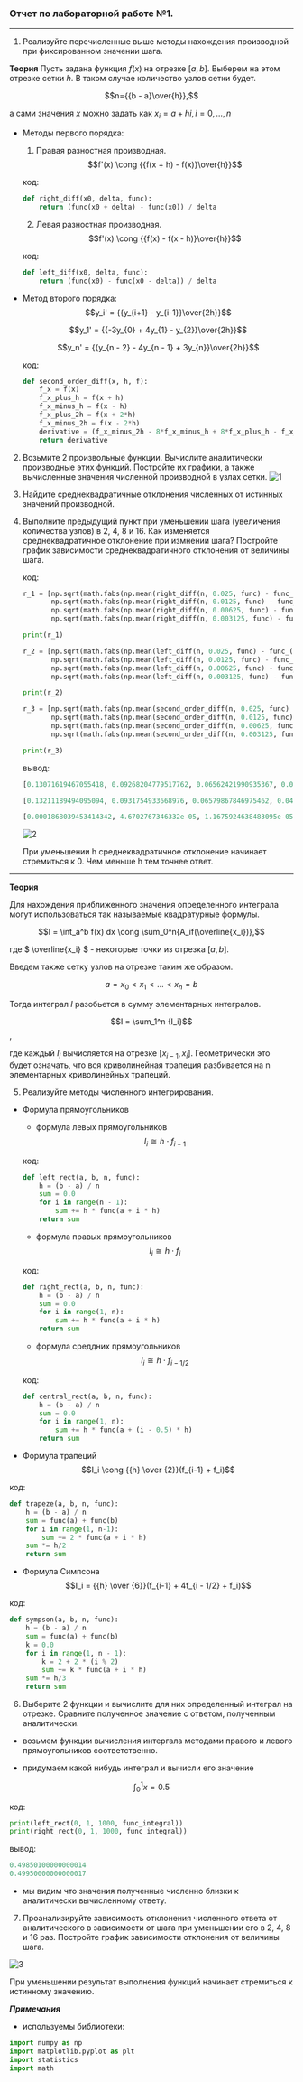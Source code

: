 ### Отчет по лабораторной работе №1.

---

1. Реализуйте перечисленные выше методы нахождения производной при фиксированном значении шага.

__Теория__
Пусть задана функция $f(x)$ на отрезке $[a, b]$. Выберем на этом отрезке сетки $h$. В таком случае количество узлов сетки будет. 

<tex>$$n={{b - a}\over{h}},$$</tex>

а сами значения $x$ можно задать как $x_i = a + hi, i = 0, ..., n$

* Методы первого порядка:
    1. Правая разностная производная.
    <tex>$$f'(x) \cong {{f(x + h) - f(x)}\over{h}}$$<tex>

    код:
    ```python
    def right_diff(x0, delta, func):
        return (func(x0 + delta) - func(x0)) / delta
    ```

    2. Левая разностная производная.
    $$f'(x) \cong {{f(x) - f(x - h)}\over{h}}$$

    код:
    ```python
    def left_diff(x0, delta, func):
        return (func(x0) - func(x0 - delta)) / delta
    ```

* Метод второго порядка:
    <tex>$$y_i' = {{y_{i+1} - y_{i-1}}\over{2h}}$$<tex>

    <tex>$$y_1' = {{-3y_{0} + 4y_{1} - y_{2}}\over{2h}}$$<tex>

    <tex>$$y_n' = {{y_{n - 2} - 4y_{n - 1} + 3y_{n}}\over{2h}}$$<tex>

    код:
    ```python
    def second_order_diff(x, h, f):
        f_x = f(x)
        f_x_plus_h = f(x + h)
        f_x_minus_h = f(x - h)
        f_x_plus_2h = f(x + 2*h)
        f_x_minus_2h = f(x - 2*h)
        derivative = (f_x_minus_2h - 8*f_x_minus_h + 8*f_x_plus_h - f_x_plus_2h)/(12*h)
        return derivative
    ```

2. Возьмите 2 произвольные функции. Вычислите аналитически производные этих функций. Постройте их графики, а также вычисленные значения численной производной в узлах сетки.
    ![1](https://github.com/georgedem975/applied_mathematics/blob/master/lab-1/assets/Figure_1.png)

3. Найдите среднеквадратичные отклонения численных от истинных значений
производной.


4.  Выполните предыдущий пункт при уменьшении шага (увеличения количества
узлов) в 2, 4, 8 и 16. Как изменяется среднеквадратичное отклонение при измнении шага? Постройте график зависимости среднеквадратичного отклонения
от величины шага.

    код:
    ```python
    r_1 = [np.sqrt(math.fabs(np.mean(right_diff(n, 0.025, func) - func_(n)))),
           np.sqrt(math.fabs(np.mean(right_diff(n, 0.0125, func) - func_(n)))),
           np.sqrt(math.fabs(np.mean(right_diff(n, 0.00625, func) - func_(n)))),
           np.sqrt(math.fabs(np.mean(right_diff(n, 0.003125, func) - func_(n))))]

    print(r_1)

    r_2 = [np.sqrt(math.fabs(np.mean(left_diff(n, 0.025, func) - func_(n)))),
           np.sqrt(math.fabs(np.mean(left_diff(n, 0.0125, func) - func_(n)))),
           np.sqrt(math.fabs(np.mean(left_diff(n, 0.00625, func) - func_(n)))),
           np.sqrt(math.fabs(np.mean(left_diff(n, 0.003125, func) - func_(n))))]

    print(r_2)

    r_3 = [np.sqrt(math.fabs(np.mean(second_order_diff(n, 0.025, func) - func_(n)))),
           np.sqrt(math.fabs(np.mean(second_order_diff(n, 0.0125, func) - func_(n)))),
           np.sqrt(math.fabs(np.mean(second_order_diff(n, 0.00625, func) - func_(n)))),
           np.sqrt(math.fabs(np.mean(second_order_diff(n, 0.003125, func) - func_(n))))]

    print(r_3)
    ```
    вывод:
    ```python
    [0.13071619467055418, 0.09268204779517762, 0.06562421990935367, 0.04643432765849665]
    ```
    ```python
    [0.13211189494095094, 0.0931754933668976, 0.06579867846975462, 0.046496008003634966]
    ```
    ```python
    [0.0001868039453414342, 4.6702767346332e-05, 1.1675924638483095e-05, 2.917065081658973e-06]
    ```

    ![2](https://github.com/georgedem975/applied_mathematics/blob/master/lab-1/assets/Figure_2.png)


    При уменьшении h среднеквадратичное отклонение начинает стремиться к 0. Чем меньше h тем точнее ответ.

---

__Теория__

Для нахождения приближенного значения определенного интеграла могут использоваться так называемые квадратурные формулы.

<tex>$$I = \int_a^b f(x) dx \cong \sum_0^n{A_if(\overline{x_i})},$$<tex>

где $ \overline{x_i} $ - некоторые точки из отрезка $[a, b]$.

Введем также сетку узлов на отрезке таким же образом.

<tex>$$a = x_0 < x_1 < ... < x_n = b$$<tex>

Тогда интеграл $I$ разобьется в сумму элементарных интегралов. 

<tex>$$I = \sum_1^n {I_i}$$,<tex>

где каждый $I_i$ вычисляется на отрезке $[x_{i - 1}, x_i]$. Геометрически это будет означать, что вся криволинейная трапеция разбивается на n элементарных криволинейных трапеций.

5. Реализуйте методы численного интегрирования.

* Формула прямоугольников
    * формула левых прямоугольников
    <tex>$$I_i \cong h \cdot f_{i - 1}$$<tex>

    код:
    ```python
    def left_rect(a, b, n, func):
        h = (b - a) / n
        sum = 0.0
        for i in range(n - 1):
            sum += h * func(a + i * h)
        return sum
    ```

    * формула правых прямоугольников
    <tex>$$I_i \cong h \cdot f_i$$<tex>

    код:
    ```python
    def right_rect(a, b, n, func):
        h = (b - a) / n
        sum = 0.0
        for i in range(1, n):
            sum += h * func(a + i * h)
        return sum
    ```

    * формула среддних прямоугольников
    <tex>$$I_i \cong h \cdot f_{i-1/2}$$<tex>

    код:
    ```python
    def central_rect(a, b, n, func):
        h = (b - a) / n
        sum = 0.0
        for i in range(1, n):
            sum += h * func(a + (i - 0.5) * h)
        return sum
    ```

* Формула трапеций
<tex>$$I_i \cong {{h} \over {2}}(f_{i-1} + f_i)$$<tex>

код:
```python
def trapeze(a, b, n, func):
    h = (b - a) / n
    sum = func(a) + func(b)
    for i in range(1, n-1):
        sum += 2 * func(a + i * h)
    sum *= h/2
    return sum
```

* Формула Симпсона
<tex>$$I_i = {{h} \over {6}}(f_{i-1} + 4f_{i - 1/2} + f_i)$$<tex>

код:
```python
def sympson(a, b, n, func):
    h = (b - a) / n
    sum = func(a) + func(b)
    k = 0.0
    for i in range(1, n - 1):
        k = 2 + 2 * (i % 2)
        sum += k * func(a + i * h)
    sum *= h/3
    return sum
```

6. Выберите 2 функции и вычислите для них определенный интеграл на отрезке.
Сравните полученное значение с ответом, полученным аналитически.

- возьмем функции вычисления интергала методами правого и левого прямоугольников соответственно.

- придумаем какой нибудь интеграл и вычисли его значение

<tex>$$\int_0^1 x = 0.5$$<tex>

код:
```python
print(left_rect(0, 1, 1000, func_integral))
print(right_rect(0, 1, 1000, func_integral))
```
вывод:
```python
0.49850100000000014
0.49950000000000017
```

- мы видим что значения полученные численно близки к аналитически вычисленному ответу.

7. Проанализируйте зависимость отклонения численного ответа от аналитического в зависимости от шага при уменьшении его в 2, 4, 8 и 16 раз. Постройте график зависимости отклонения от величины шага.

![3](https://github.com/georgedem975/applied_mathematics/blob/master/lab-1/assets/Figure_3.png)

При уменьшении результат выполнения функций начинает стремиться к истинному значению.

___Примечания___

* используемы библиотеки:
 ```python
import numpy as np
import matplotlib.pyplot as plt
import statistics
import math
 ```
